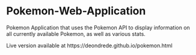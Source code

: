 # Pokemon-Web-Application
Pokemon Application that uses the Pokemon API to display information on all currently available Pokemon, as well as various stats.

<p>Live version available at https://deondrede.github.io/pokemon.html</p>
